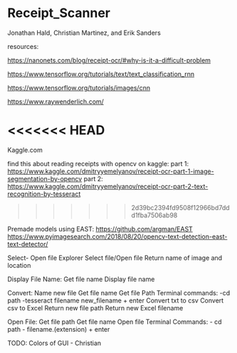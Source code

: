 # Receipt_Scanner

Jonathan Hald, Christian Martinez, and Erik Sanders

resources:

https://nanonets.com/blog/receipt-ocr/#why-is-it-a-difficult-problem

https://www.tensorflow.org/tutorials/text/text_classification_rnn

https://www.tensorflow.org/tutorials/images/cnn

https://www.raywenderlich.com/

<<<<<<< HEAD
=======
Kaggle.com 

find this about reading receipts with opencv on kaggle:
  part 1: https://www.kaggle.com/dmitryyemelyanov/receipt-ocr-part-1-image-segmentation-by-opencv
  part 2: https://www.kaggle.com/dmitryyemelyanov/receipt-ocr-part-2-text-recognition-by-tesseract
>>>>>>> 2d39bc2394fd9508f12966bd7ddd1fba7506ab98

Premade models using EAST:
https://github.com/argman/EAST
https://www.pyimagesearch.com/2018/08/20/opencv-text-detection-east-text-detector/


Select-
  Open file Explorer
  Select file/Open file
  Return name of image and location
 
Display File Name:
  Get file name
  Display file name
  
Convert:
  Name new file
  Get file name 
  Get file Path
  Terminal commands:
   -cd path
   -tesseract filename new_filename + enter
  Convert txt to csv
  Convert csv to Excel
 Return new file path 
 Return new Excel filename
 
 Open File:
   Get file path
   Get file name
   Open file
   Terminal Commands:
      - cd path
      - filename.(extension) + enter
 
  

TODO:
Colors of GUI - Christian
